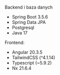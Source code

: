 Backend i baza danych
- Spring Boot 3.5.6
- Spring Data JPA
- Postgresql
- Java 17

Frontend:
- Angular 20.3.5
- TailwindCSS (^4.1.14)
- Typescript (~5.9.2)
- Nx 21.6.4
